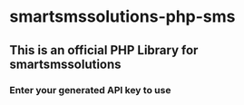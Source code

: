 # smartsmssolutions-php-sms

## This is an official PHP Library for smartsmssolutions

### Enter your generated API key to use
